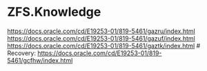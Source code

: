 # ZFS.Knowledge
https://docs.oracle.com/cd/E19253-01/819-5461/gazru/index.html https://docs.oracle.com/cd/E19253-01/819-5461/gazuf/index.html https://docs.oracle.com/cd/E19253-01/819-5461/gaztk/index.html # Recovery: https://docs.oracle.com/cd/E19253-01/819-5461/gcfhw/index.html
